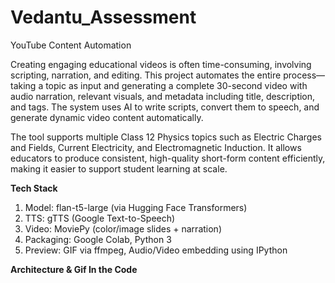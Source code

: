 # Vedantu_Assessment
YouTube Content Automation 

Creating engaging educational videos is often time-consuming, involving scripting, narration, and editing. This project automates the entire process—taking a topic as input and generating a complete 30-second video with audio narration, relevant visuals, and metadata including title, description, and tags. The system uses AI to write scripts, convert them to speech, and generate dynamic video content automatically.

The tool supports multiple Class 12 Physics topics such as Electric Charges and Fields, Current Electricity, and Electromagnetic Induction. It allows educators to produce consistent, high-quality short-form content efficiently, making it easier to support student learning at scale.

**Tech Stack**

1. Model: flan-t5-large (via Hugging Face Transformers)
2. TTS: gTTS (Google Text-to-Speech)
3. Video: MoviePy (color/image slides + narration)
4. Packaging: Google Colab, Python 3
5. Preview: GIF via ffmpeg, Audio/Video embedding using IPython

**Architecture & Gif In the Code**




